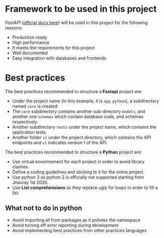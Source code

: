 # Framework to be used in this project

*FastAPI* ([official docs here](https://fastapi.tiangolo.com/features/)) will be used in this project for the following reasons:
- Production ready
- High performance
- It meets the requirements for this project
- Well documented
- Easy integration with databases and frontends

# Best practices

The best practices recommended to structure a **Fastapi** project are:

- Under the project name (in this example, it is `app_python`), a subdirectory named `core` is created.
- The `core` subdirectory contains another sub-directory `models`, and another one `schemas` which contain database code, and schemas respectively.
- Another subdirectory `tests` under the project name, which contains the application tests.
- Another folder `v1` under the project directory, which contains the API endpoints and `v1` indicates version 1 of the API.

The best practices recommended to structure a **Python** project are:

- Use virtual envorinement for each project in order to avoid library clashes.
- Define a coding guidelines and sticking to it for the entire project.
- Use python 3 as python 2 is officially not supported starting from Jnauray 1st 2020.
- Use **List comprehensions** as they replace ugly for loops in order to fill a list.

## What **not** to do in python

- Avoid importing all from packages as it pollutes the namespace
- Avoid turning off error reporting during development
- Avoid implementing best practices from other practices languages